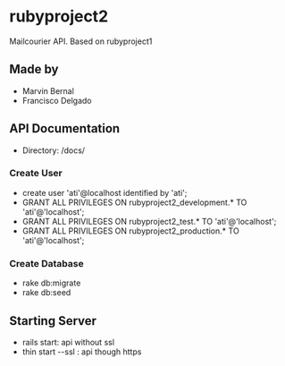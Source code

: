 rubyproject2
============

Mailcourier API. Based on rubyproject1

## Made by 
* Marvin Bernal
* Francisco Delgado

## API Documentation
* Directory: /docs/

### Create  User

* create user 'ati'@localhost identified by 'ati';
* GRANT ALL PRIVILEGES ON rubyproject2_development.* TO 'ati'@'localhost';
* GRANT ALL PRIVILEGES ON rubyproject2_test.* TO 'ati'@'localhost';
* GRANT ALL PRIVILEGES ON rubyproject2_production.* TO 'ati'@'localhost';

### Create Database

* rake db:migrate
* rake db:seed

## Starting Server

* rails start: api without ssl
* thin start --ssl : api though https